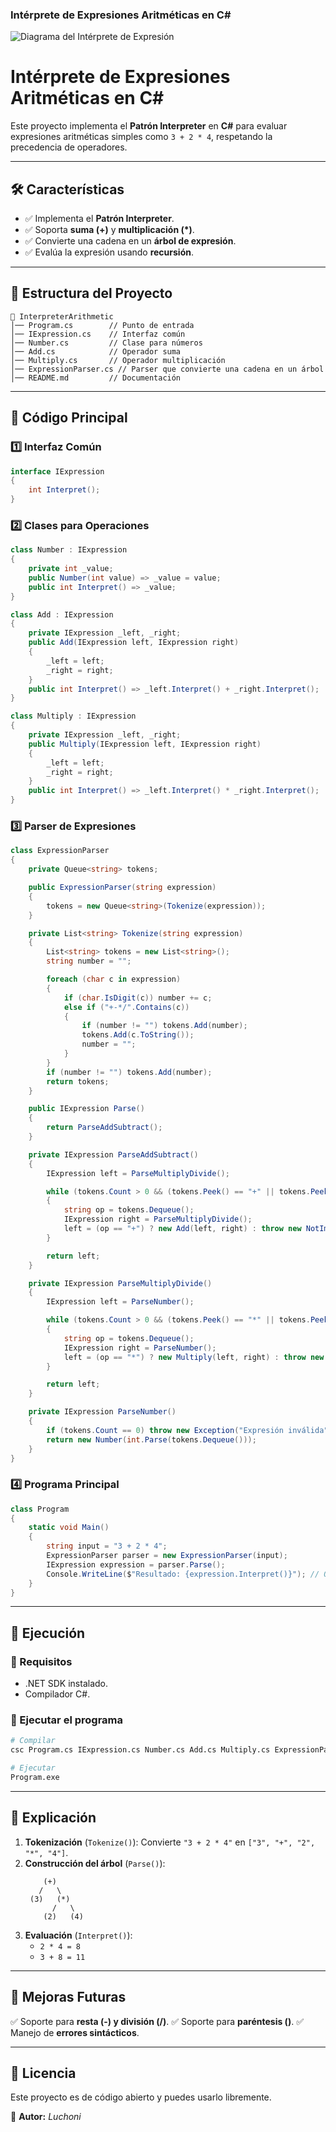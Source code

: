### Intérprete de Expresiones Aritméticas en C#

![Diagrama del Intérprete de Expresión](InterpreterPattern.png)


# **Intérprete de Expresiones Aritméticas en C#**

Este proyecto implementa el **Patrón Interpreter** en **C#** para evaluar expresiones aritméticas simples como `3 + 2 * 4`, respetando la precedencia de operadores.

---

## **🛠 Características**
- ✅ Implementa el **Patrón Interpreter**.
- ✅ Soporta **suma (+)** y **multiplicación (*)**.
- ✅ Convierte una cadena en un **árbol de expresión**.
- ✅ Evalúa la expresión usando **recursión**.

---

## **📂 Estructura del Proyecto**

```
📁 InterpreterArithmetic
│── Program.cs        // Punto de entrada
│── IExpression.cs    // Interfaz común
│── Number.cs         // Clase para números
│── Add.cs            // Operador suma
│── Multiply.cs       // Operador multiplicación
│── ExpressionParser.cs // Parser que convierte una cadena en un árbol
│── README.md         // Documentación
```

---

## **📜 Código Principal**

### **1️⃣ Interfaz Común**
```csharp
interface IExpression
{
    int Interpret();
}
```

### **2️⃣ Clases para Operaciones**
```csharp
class Number : IExpression
{
    private int _value;
    public Number(int value) => _value = value;
    public int Interpret() => _value;
}

class Add : IExpression
{
    private IExpression _left, _right;
    public Add(IExpression left, IExpression right)
    {
        _left = left;
        _right = right;
    }
    public int Interpret() => _left.Interpret() + _right.Interpret();
}

class Multiply : IExpression
{
    private IExpression _left, _right;
    public Multiply(IExpression left, IExpression right)
    {
        _left = left;
        _right = right;
    }
    public int Interpret() => _left.Interpret() * _right.Interpret();
}
```

### **3️⃣ Parser de Expresiones**
```csharp
class ExpressionParser
{
    private Queue<string> tokens;

    public ExpressionParser(string expression)
    {
        tokens = new Queue<string>(Tokenize(expression));
    }

    private List<string> Tokenize(string expression)
    {
        List<string> tokens = new List<string>();
        string number = "";

        foreach (char c in expression)
        {
            if (char.IsDigit(c)) number += c;
            else if ("+-*/".Contains(c))
            {
                if (number != "") tokens.Add(number);
                tokens.Add(c.ToString());
                number = "";
            }
        }
        if (number != "") tokens.Add(number);
        return tokens;
    }

    public IExpression Parse()
    {
        return ParseAddSubtract();
    }

    private IExpression ParseAddSubtract()
    {
        IExpression left = ParseMultiplyDivide();

        while (tokens.Count > 0 && (tokens.Peek() == "+" || tokens.Peek() == "-"))
        {
            string op = tokens.Dequeue();
            IExpression right = ParseMultiplyDivide();
            left = (op == "+") ? new Add(left, right) : throw new NotImplementedException();
        }

        return left;
    }

    private IExpression ParseMultiplyDivide()
    {
        IExpression left = ParseNumber();

        while (tokens.Count > 0 && (tokens.Peek() == "*" || tokens.Peek() == "/"))
        {
            string op = tokens.Dequeue();
            IExpression right = ParseNumber();
            left = (op == "*") ? new Multiply(left, right) : throw new NotImplementedException();
        }

        return left;
    }

    private IExpression ParseNumber()
    {
        if (tokens.Count == 0) throw new Exception("Expresión inválida");
        return new Number(int.Parse(tokens.Dequeue()));
    }
}
```

### **4️⃣ Programa Principal**
```csharp
class Program
{
    static void Main()
    {
        string input = "3 + 2 * 4";
        ExpressionParser parser = new ExpressionParser(input);
        IExpression expression = parser.Parse();
        Console.WriteLine($"Resultado: {expression.Interpret()}"); // Output: 11
    }
}
```

---

## **🚀 Ejecución**
### **🔧 Requisitos**
- .NET SDK instalado.
- Compilador C#.

### **🏃 Ejecutar el programa**
```sh
# Compilar
csc Program.cs IExpression.cs Number.cs Add.cs Multiply.cs ExpressionParser.cs

# Ejecutar
Program.exe
```

---

## **📌 Explicación**
1. **Tokenización** (`Tokenize()`): Convierte `"3 + 2 * 4"` en `["3", "+", "2", "*", "4"]`.
2. **Construcción del árbol** (`Parse()`):
   ```
       (+)
      /   \
    (3)   (*)
         /   \
       (2)   (4)
   ```
3. **Evaluación** (`Interpret()`):
   - `2 * 4 = 8`
   - `3 + 8 = 11`

---

## **📌 Mejoras Futuras**
✅ Soporte para **resta (-) y división (/)**.
✅ Soporte para **paréntesis ()**.
✅ Manejo de **errores sintácticos**.

---

## **📜 Licencia**
Este proyecto es de código abierto y puedes usarlo libremente.

📌 **Autor:** *Luchoni*



